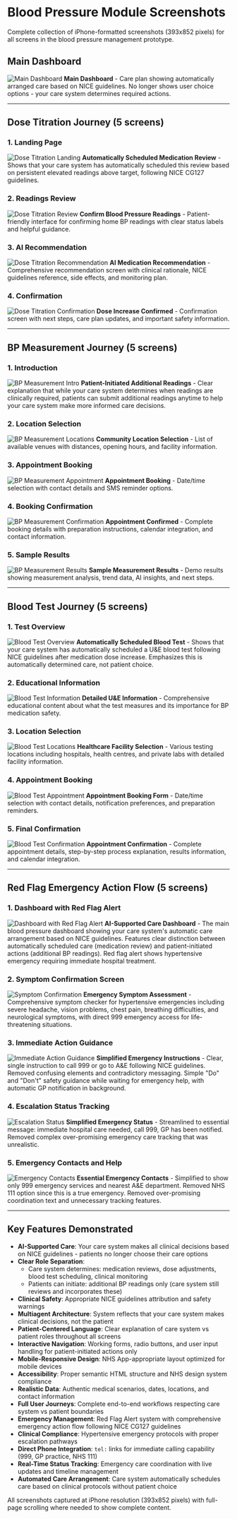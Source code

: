 # Blood Pressure Module Screenshots

Complete collection of iPhone-formatted screenshots (393x852 pixels) for all screens in the blood pressure management prototype.

## Main Dashboard

![Main Dashboard](bp-main-dashboard.png)
**Main Dashboard** - Care plan showing automatically arranged care based on NICE guidelines. No longer shows user choice options - your care system determines required actions.

---

## Dose Titration Journey (5 screens)

### 1. Landing Page
![Dose Titration Landing](dose-titration-landing.png)
**Automatically Scheduled Medication Review** - Shows that your care system has automatically scheduled this review based on persistent elevated readings above target, following NICE CG127 guidelines.

### 2. Readings Review
![Dose Titration Review](dose-titration-review.png)
**Confirm Blood Pressure Readings** - Patient-friendly interface for confirming home BP readings with clear status labels and helpful guidance.

### 3. AI Recommendation
![Dose Titration Recommendation](dose-titration-recommendation.png)
**AI Medication Recommendation** - Comprehensive recommendation screen with clinical rationale, NICE guidelines reference, side effects, and monitoring plan.

### 4. Confirmation
![Dose Titration Confirmation](dose-titration-confirmation.png)
**Dose Increase Confirmed** - Confirmation screen with next steps, care plan updates, and important safety information.

---

## BP Measurement Journey (5 screens)

### 1. Introduction
![BP Measurement Intro](bp-measurement-intro.png)
**Patient-Initiated Additional Readings** - Clear explanation that while your care system determines when readings are clinically required, patients can submit additional readings anytime to help your care system make more informed care decisions.

### 2. Location Selection
![BP Measurement Locations](bp-measurement-locations.png)
**Community Location Selection** - List of available venues with distances, opening hours, and facility information.

### 3. Appointment Booking
![BP Measurement Appointment](bp-measurement-appointment.png)
**Appointment Booking** - Date/time selection with contact details and SMS reminder options.

### 4. Booking Confirmation
![BP Measurement Confirmation](bp-measurement-confirmation.png)
**Appointment Confirmed** - Complete booking details with preparation instructions, calendar integration, and contact information.

### 5. Sample Results
![BP Measurement Results](bp-measurement-results.png)
**Sample Measurement Results** - Demo results showing measurement analysis, trend data, AI insights, and next steps.

---

## Blood Test Journey (5 screens)

### 1. Test Overview
![Blood Test Overview](blood-test-overview.png)
**Automatically Scheduled Blood Test** - Shows that your care system has automatically scheduled a U&E blood test following NICE guidelines after medication dose increase. Emphasizes this is automatically determined care, not patient choice.

### 2. Educational Information
![Blood Test Information](blood-test-information.png)
**Detailed U&E Information** - Comprehensive educational content about what the test measures and its importance for BP medication safety.

### 3. Location Selection
![Blood Test Locations](blood-test-locations.png)
**Healthcare Facility Selection** - Various testing locations including hospitals, health centres, and private labs with detailed facility information.

### 4. Appointment Booking
![Blood Test Appointment](blood-test-appointment.png)
**Appointment Booking Form** - Date/time selection with contact details, notification preferences, and preparation reminders.

### 5. Final Confirmation
![Blood Test Confirmation](blood-test-confirmation.png)
**Appointment Confirmation** - Complete appointment details, step-by-step process explanation, results information, and calendar integration.

---

## Red Flag Emergency Action Flow (5 screens)

### 1. Dashboard with Red Flag Alert
![Dashboard with Red Flag Alert](red-flag-dashboard.png)
**AI-Supported Care Dashboard** - The main blood pressure dashboard showing your care system's automatic care arrangement based on NICE guidelines. Features clear distinction between automatically scheduled care (medication review) and patient-initiated actions (additional BP readings). Red flag alert shows hypertensive emergency requiring immediate hospital treatment.

### 2. Symptom Confirmation Screen
![Symptom Confirmation](red-flag-symptom-confirmation.png)
**Emergency Symptom Assessment** - Comprehensive symptom checker for hypertensive emergencies including severe headache, vision problems, chest pain, breathing difficulties, and neurological symptoms, with direct 999 emergency access for life-threatening situations.

### 3. Immediate Action Guidance
![Immediate Action Guidance](red-flag-immediate-action.png)
**Simplified Emergency Instructions** - Clear, single instruction to call 999 or go to A&E following NICE guidelines. Removed confusing elements and contradictory messaging. Simple "Do" and "Don't" safety guidance while waiting for emergency help, with automatic GP notification in background.

### 4. Escalation Status Tracking
![Escalation Status](red-flag-escalation-status.png)
**Simplified Emergency Status** - Streamlined to essential message: immediate hospital care needed, call 999, GP has been notified. Removed complex over-promising emergency care tracking that was unrealistic.

### 5. Emergency Contacts and Help
![Emergency Contacts](red-flag-emergency-contacts.png)
**Essential Emergency Contacts** - Simplified to show only 999 emergency services and nearest A&E department. Removed NHS 111 option since this is a true emergency. Removed over-promising coordination text and unnecessary tracking features.

---

## Key Features Demonstrated

- **AI-Supported Care**: Your care system makes all clinical decisions based on NICE guidelines - patients no longer choose their care options
- **Clear Role Separation**: 
  - Care system determines: medication reviews, dose adjustments, blood test scheduling, clinical monitoring
  - Patients can initiate: additional BP readings only (care system still reviews and incorporates these)
- **Clinical Safety**: Appropriate NICE guidelines attribution and safety warnings
- **Multiagent Architecture**: System reflects that your care system makes clinical decisions, not the patient
- **Patient-Centered Language**: Clear explanation of care system vs patient roles throughout all screens
- **Interactive Navigation**: Working forms, radio buttons, and user input handling for patient-initiated actions only
- **Mobile-Responsive Design**: NHS App-appropriate layout optimized for mobile devices
- **Accessibility**: Proper semantic HTML structure and NHS design system compliance
- **Realistic Data**: Authentic medical scenarios, dates, locations, and contact information
- **Full User Journeys**: Complete end-to-end workflows respecting care system vs patient boundaries
- **Emergency Management**: Red Flag Alert system with comprehensive emergency action flow following NICE CG127 guidelines
- **Clinical Compliance**: Hypertensive emergency protocols with proper escalation pathways
- **Direct Phone Integration**: `tel:` links for immediate calling capability (999, GP practice, NHS 111)
- **Real-Time Status Tracking**: Emergency care coordination with live updates and timeline management
- **Automated Care Arrangement**: Care system automatically schedules care based on clinical protocols without patient choice

All screenshots captured at iPhone resolution (393x852 pixels) with full-page scrolling where needed to show complete content.
